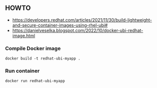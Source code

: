 ## HOWTO

* https://developers.redhat.com/articles/2021/11/30/build-lightweight-and-secure-container-images-using-rhel-ubi#
* https://danielveselka.blogspot.com/2022/10/docker-ubi-redhat-image.html

### Compile Docker image

```
docker build -t redhat-ubi-myapp .
```

### Run container 
```
docker run redhat-ubi-myapp
```
